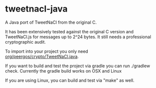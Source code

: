 # tweetnacl-java
A Java port of TweetNaCl from the original C. 

It has been extensively tested against the original C version and TweetNaCl.js for messages up to 2^24 bytes. It still needs a professional cryptographic audit. 

To import into your project you only need [org/peergos/crypto/TweetNaCl.java](https://github.com/ianopolous/tweetnacl-java/raw/master/src/org/peergos/crypto/TweetNaCl.java).

If you want to build and test the project via gradle you can run ./gradlew check. Currently the gradle build works on OSX and Linux

If you are using Linux, you can build and test via "make" as well.